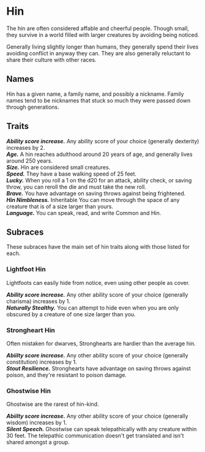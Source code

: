 # Hin
The hin are often considered affable and cheerful people. Though small, they survive in a world filled with larger creatures by avoiding being noticed.

Generally living slightly longer than humans, they generally spend their lives avoiding conflict in anyway they can. They are also generally reluctant to share their culture with other races.

## Names
Hin has a given name, a family name, and possibly a nickname. Family names tend to be nicknames that stuck so much they were passed down through generations.

## Traits
***Ability score increase.*** Any ability score of your choice (generally dexterity) increases by 2.<br>
***Age.*** A hin reaches adulthood around 20 years of age, and generally lives around 250 years.<br>
***Size.*** Hin are considered small creatures.<br>
***Speed.*** They have a base walking speed of 25 feet.<br>
***Lucky.*** When you roll a 1 on the d20 for an attack, ability check, or saving throw, you can reroll the die and must take the new roll.<br>
***Brave.*** You have advantage on saving throws against being frightened.<br>
***Hin Nimbleness.*** <span class="md-tag">Inheritable</span> You can move through the space of any creature that is of a size larger than yours.<br>
***Language.*** You can speak, read, and write Common and Hin.

## Subraces
These subraces have the main set of hin traits along with those listed for each.

### Lightfoot Hin
Lightfoots can easily hide from notice, even using other people as cover.

***Ability score increase.*** Any other ability score of your choice (generally charisma) increases by 1.<br>
***Naturally Stealthy.*** You can attempt to hide even when you are only obscured by a creature of one size larger than you.

### Strongheart Hin
Often mistaken for dwarves, Stronghearts are hardier than the average hin.

***Abiilty score increase.*** Any other ability score of your choice (generally constitution) increases by 1.<br>
***Stout Resilience.*** Stronghearts have advantage on saving throws against poison, and they're resistant to poison damage.

### Ghostwise Hin
Ghostwise are the rarest of hin-kind.

***Abiilty score increase.*** Any other ability score of your choice (generally wisdom) increases by 1.<br>
***Silent Speech.*** Ghostwise can speak telepathically with any creature within 30 feet. The telepathic communication doesn't get translated and isn't shared amongst a group.